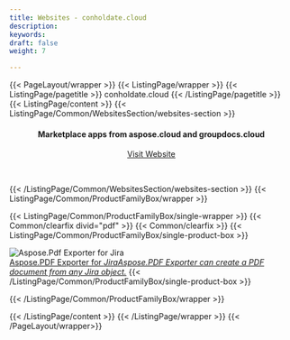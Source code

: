 ```yaml
---
title: Websites - conholdate.cloud
description: 
keywords: 
draft: false
weight: 7

---
```



{{< PageLayout/wrapper >}}
{{< ListingPage/wrapper >}}
{{< ListingPage/pagetitle >}} conholdate.cloud {{< /ListingPage/pagetitle >}}
{{< ListingPage/content >}} 
{{< ListingPage/Common/WebsitesSection/websites-section >}} 
<h4 style="text-align: center ! important;">Marketplace apps from aspose.cloud and groupdocs.cloud</h4>
<p style="text-align: center ! important;"><a href="https://www.conholdate.cloud" rel="alternate">Visit Website</a></p>
<p style="text-align: center ! important;">&nbsp;</p>
{{< /ListingPage/Common/WebsitesSection/websites-section >}} 
{{< ListingPage/Common/ProductFamilyBox/wrapper >}} 

{{< ListingPage/Common/ProductFamilyBox/single-wrapper >}} 
{{< Common/clearfix divid="pdf" >}} 
{{< Common/clearfix >}} 
{{< ListingPage/Common/ProductFamilyBox/single-product-box >}} 
<div class="imgblock"><img src="/images/conholdate/cloud/images/aspose_pdf-for-sharepoint.png" alt="Aspose.Pdf Exporter for Jira"></div>
<a href="https://aspose.conholdate.cloud/pdf/jira/exporter"><span class="spanclass">Aspose.PDF Exporter for <em>Jira</em></span><em>Aspose.PDF Exporter can create a PDF document from any Jira object.</em></a>
{{< /ListingPage/Common/ProductFamilyBox/single-product-box >}} 

{{< /ListingPage/Common/ProductFamilyBox/wrapper >}} 

 {{< /ListingPage/content >}} 
{{< /ListingPage/wrapper >}}
{{< /PageLayout/wrapper>}}